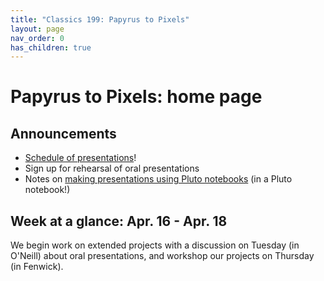 ```yaml
---
title: "Classics 199: Papyrus to Pixels"
layout: page
nav_order: 0
has_children: true
---
```


# Papyrus to Pixels: home page



## Announcements

- [Schedule of presentations](./presentations)!
- Sign up for rehearsal of oral presentations
- Notes on [making presentations using Pluto notebooks](./julia/presentation.html) (in a Pluto notebook!)


## Week at a glance: Apr. 16 - Apr. 18

We begin work on extended projects with a discussion on Tuesday (in O'Neill) about oral presentations, and workshop our projects on Thursday (in Fenwick).

